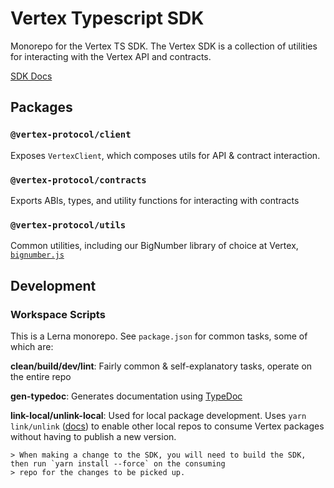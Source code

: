 # Vertex Typescript SDK

Monorepo for the Vertex TS SDK. The Vertex SDK is a collection of utilities
for interacting with the Vertex API and contracts.

[SDK Docs](https://vertex-protocol.github.io/vertex-typescript-sdk/index.html)

## Packages

### `@vertex-protocol/client`

Exposes `VertexClient`, which composes utils for API & contract interaction.

### `@vertex-protocol/contracts`

Exports ABIs, types, and utility functions for interacting with contracts

### `@vertex-protocol/utils`

Common utilities, including our BigNumber library of choice at
Vertex, [`bignumber.js`](https://mikemcl.github.io/bignumber.js/)

## Development

### Workspace Scripts

This is a Lerna monorepo. See `package.json` for common tasks, some of which are:

**clean/build/dev/lint**: Fairly common & self-explanatory tasks, operate on the entire repo

**gen-typedoc**: Generates documentation using [TypeDoc](https://typedoc.org/)

**link-local/unlink-local**: Used for local package development.
Uses `yarn link/unlink` ([docs](https://classic.yarnpkg.com/en/docs/cli/link))
to enable other local repos to consume Vertex packages without having to publish a new version.

    > When making a change to the SDK, you will need to build the SDK, then run `yarn install --force` on the consuming
    > repo for the changes to be picked up.
